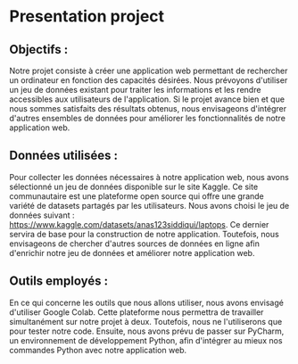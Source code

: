 # Presentation project
## Objectifs : 
Notre projet consiste à créer une application web permettant de rechercher un ordinateur en fonction des capacités désirées. Nous prévoyons d'utiliser un jeu de données existant pour traiter les informations et les rendre accessibles aux utilisateurs de l'application. Si le projet avance bien et que nous sommes satisfaits des résultats obtenus, nous envisageons d'intégrer d'autres ensembles de données pour améliorer les fonctionnalités de notre application web.
## Données utilisées : 
Pour collecter les données nécessaires à notre application web, nous avons sélectionné un jeu de données disponible sur le site Kaggle. Ce site communautaire est une plateforme open source qui offre une grande variété de datasets partagés par les utilisateurs. Nous avons choisi le jeu de données suivant : https://www.kaggle.com/datasets/anas123siddiqui/laptops. Ce dernier servira de base pour la construction de notre application. Toutefois, nous envisageons de chercher d'autres sources de données en ligne afin d'enrichir notre jeu de données et améliorer notre application web.

## Outils employés : 
En ce qui concerne les outils que nous allons utiliser, nous avons envisagé d'utiliser Google Colab. Cette plateforme nous permettra de travailler simultanément sur notre projet à deux. Toutefois, nous ne l'utiliserons que pour tester notre code. Ensuite, nous avons prévu de passer sur PyCharm, un environnement de développement Python, afin d'intégrer au mieux nos commandes Python avec notre application web.

